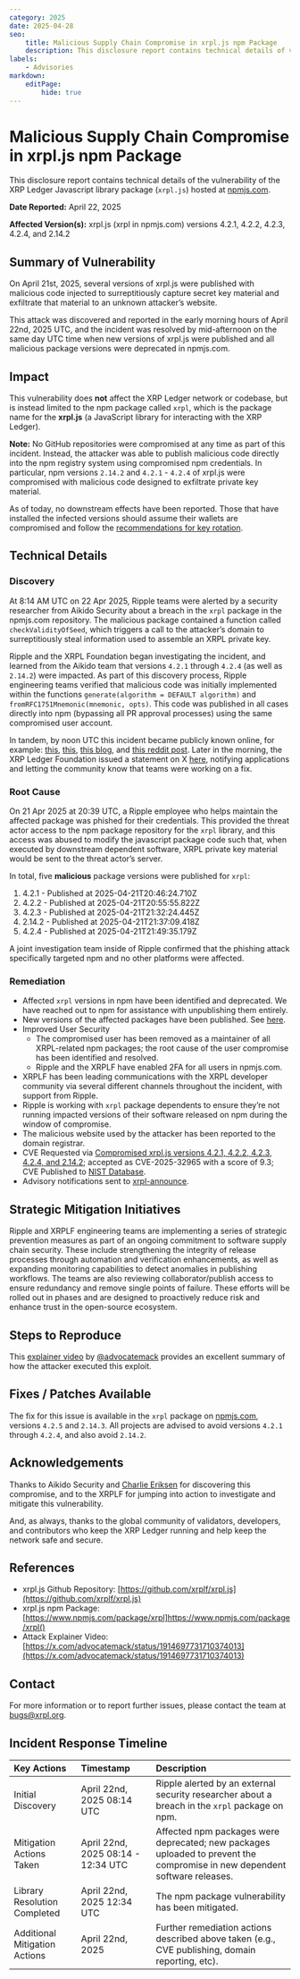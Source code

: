 ```yaml
---
category: 2025
date: 2025-04-28
seo:
    title: Malicious Supply Chain Compromise in xrpl.js npm Package
    description: This disclosure report contains technical details of vulnerability of the XRP Ledger Javascript library package hosted at npmjs.com.
labels:
    - Advisories
markdown:
    editPage:
        hide: true
---
```

# Malicious Supply Chain Compromise in xrpl.js npm Package

This disclosure report contains technical details of the vulnerability of the XRP Ledger Javascript library package (`xrpl.js`) hosted at [npmjs.com](http://npmjs.com).

**Date Reported:** April 22, 2025 

**Affected Version(s):** xrpl.js (xrpl in npmjs.com) versions 4.2.1, 4.2.2, 4.2.3, 4.2.4, and 2.14.2

## Summary of Vulnerability

On April 21st, 2025, several versions of xrpl.js were published with malicious code injected to surreptitiously capture secret key material and exfiltrate that material to an unknown attacker’s website.

This attack was discovered and reported in the early morning hours of April 22nd, 2025 UTC, and the incident was resolved by mid-afternoon on the same day UTC time when new versions of xrpl.js were published and all malicious package versions were deprecated in npmjs.com.


## Impact

This vulnerability does **not** affect the XRP Ledger network or codebase, but is instead limited to the npm package called `xrpl`, which is the package name for the **xrpl.js** (a JavaScript library for interacting with the XRP Ledger).

**Note:** No GitHub repositories were compromised at any time as part of this incident. Instead, the attacker was able to publish malicious code directly into the npm registry system using compromised npm credentials. In particular, npm versions `2.14.2` and `4.2.1` - `4.2.4` of xrpl.js were compromised with malicious code designed to exfiltrate private key material.

As of today, no downstream effects have been reported. Those that have installed the infected versions should assume their wallets are compromised and follow the [recommendations for key rotation](https://github.com/XRPLF/xrpl.js/security/advisories/GHSA-33qr-m49q-rxfx).


## Technical Details

### Discovery

At 8:14 AM UTC on 22 Apr 2025, Ripple teams were alerted by a security researcher from Aikido Security about a breach in the `xrpl` package in the npmjs.com repository. The malicious package contained a function called `checkValidityOfSeed`, which triggers a call to the attacker’s domain to surreptitiously steal information used to assemble an XRPL private key.

Ripple and the XRPL Foundation began investigating the incident, and learned from the Aikido team that versions `4.2.1` through `4.2.4` (as well as `2.14.2`) were impacted. As part of this discovery process, Ripple engineering teams verified that malicious code was initially implemented within the functions `generate(algorithm = DEFAULT algorithm)` and `fromRFC1751Mnemonic(mnemonic, opts)`. This code was published in all cases directly into npm (bypassing all PR approval processes) using the same compromised user account.

In tandem, by noon UTC this incident became publicly known online, for example: [this](https://x.com/AikidoSecurity/status/1914610391218299190), [this](https://x.com/JoelKatz/status/1914698364995944501), [this blog](https://www.aikido.dev/blog/xrp-supplychain-attack-official-npm-package-infected-with-crypto-stealing-backdoor), and [this reddit post](https://www.reddit.com/r/cybersecurity/comments/1k547oz/offical_xrp_npm_package_has_been_compromised_and/?rdt=57277). Later in the morning, the XRP Ledger Foundation issued a statement on X [here](https://x.com/XRPLF/status/1914659876833284399), notifying applications and letting the community know that teams were working on a fix.

### Root Cause

On 21 Apr 2025 at 20:39 UTC, a Ripple employee who helps maintain the affected package was phished for their credentials. This provided the threat actor access to the npm package repository for the `xrpl` library, and this access was abused to modify the javascript package code such that, when executed by downstream dependent software, XRPL private key material would be sent to the threat actor’s server.

In total, five **malicious** package versions were published for `xrpl`:

1. 4.2.1  - Published at 2025-04-21T20:46:24.710Z
2. 4.2.2  - Published at 2025-04-21T20:55:55.822Z
3. 4.2.3  - Published at 2025-04-21T21:32:24.445Z
4. 2.14.2 - Published at 2025-04-21T21:37:09.418Z
5. 4.2.4  - Published at 2025-04-21T21:49:35.179Z

A joint investigation team inside of Ripple confirmed that the phishing attack specifically targeted npm and no other platforms were affected.

### Remediation

* Affected `xrpl` versions in npm have been identified and deprecated. We have reached out to npm for assistance with unpublishing them entirely.
* New versions of the affected packages have been published. See [here](https://github.com/XRPLF/xrpl.js/pull/2971).
* Improved User Security
    * The compromised user has been removed as a maintainer of all XRPL-related npm packages; the root cause of the user compromise has been identified and resolved.
    * Ripple and the XRPLF have enabled 2FA for all users in npmjs.com.
* XRPLF has been leading communications with the XRPL developer community via several different channels throughout the incident, with support from Ripple.
* Ripple is working with `xrpl` package dependents to ensure they’re not running impacted versions of their software released on npm during the window of compromise.
* The malicious website used by the attacker has been reported to the domain registrar.
* CVE Requested via [Compromised xrpl.js versions 4.2.1, 4.2.2, 4.2.3, 4.2.4, and 2.14.2](https://github.com/advisories/GHSA-33qr-m49q-rxfx); accepted as CVE-2025-32965 with a score of 9.3; CVE Published to [NIST Database](https://nvd.nist.gov/vuln/detail/CVE-2025-32965).
* Advisory notifications sent to [xrpl-announce](https://groups.google.com/g/xrpl-announce/c/VpOgCk4SxNE).

## Strategic Mitigation Initiatives

Ripple and XRPLF engineering teams are implementing a series of strategic prevention measures as part of an ongoing commitment to software supply chain security. These include strengthening the integrity of release processes through automation and verification enhancements, as well as expanding monitoring capabilities to detect anomalies in publishing workflows. The teams are also reviewing collaborator/publish access to ensure redundancy and remove single points of failure. These efforts will be rolled out in phases and are designed to proactively reduce risk and enhance trust in the open-source ecosystem.

## Steps to Reproduce

This [explainer video](https://x.com/advocatemack/status/1914697731710374013) by [@advocatemack](https://x.com/advocatemack) provides an excellent summary of how the attacker executed this exploit.

## Fixes / Patches Available

The fix for this issue is available in the `xrpl` package on [npmjs.com](http://npmjs.com), versions `4.2.5` and `2.14.3`. All projects are advised to avoid versions `4.2.1` through `4.2.4`, and also avoid `2.14.2`. 
 

## Acknowledgements

Thanks to Aikido Security and [Charlie Eriksen](https://x.com/CharlieEriksen) for discovering this compromise, and to the XRPLF for jumping into action to investigate and mitigate this vulnerability. 

And, as always, thanks to the global community of validators, developers, and contributors who keep the XRP Ledger running and help keep the network safe and secure.


## References

* xrpl.js Github Repository: [https://github.com/xrplf/xrpl.js](https://github.com/xrplf/xrpl.js)
* xrpl.js npm Package: [https://www.npmjs.com/package/xrpl]https://www.npmjs.com/package/xrpl()
* Attack Explainer Video: [https://x.com/advocatemack/status/1914697731710374013](https://x.com/advocatemack/status/1914697731710374013) 


## Contact

For more information or to report further issues, please contact the team at bugs@xrpl.org.

## Incident Response Timeline

| Key Actions       | Timestamp   | Description                                              |
|:------------------|:------------|:---------------------------------------------------------|
| Initial Discovery | April 22nd, 2025 08:14 UTC | Ripple alerted by an external  security researcher about a breach in the `xrpl` package on npm. |
| Mitigation Actions Taken | April 22nd, 2025 08:14 - 12:34 UTC | Affected npm packages were deprecated; new packages uploaded to prevent the compromise in new dependent software releases. |
| Library Resolution Completed | April 22nd, 2025 12:34 UTC | The npm package vulnerability has been mitigated. |
| Additional Mitigation Actions | April 22nd, 2025 | Further remediation actions described above taken (e.g., CVE publishing, domain reporting, etc). |
